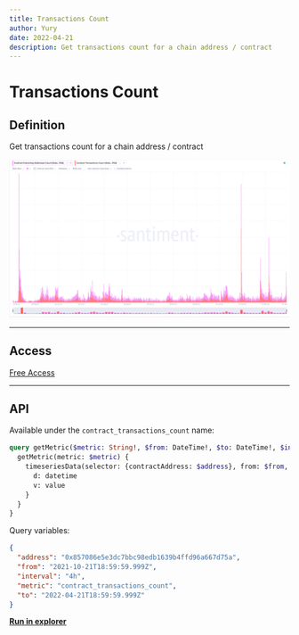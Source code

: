 ```yaml
---
title: Transactions Count
author: Yury
date: 2022-04-21
description: Get transactions count for a chain address / contract
---
```

# Transactions Count

## Definition

Get transactions count for a chain address / contract

![Example of usage **transactions count** on Sanbase](conract_interacting_address.png)

---

## Access

[Free Access](/metrics/details/access#free-access)

---

## API

Available under the `contract_transactions_count` name:

```graphql
query getMetric($metric: String!, $from: DateTime!, $to: DateTime!, $interval: interval, $transform: TimeseriesMetricTransformInputObject, $aggregation: Aggregation, $address: String, $includeIncompleteData: Boolean = true) {
  getMetric(metric: $metric) {
    timeseriesData(selector: {contractAddress: $address}, from: $from, to: $to, interval: $interval, transform: $transform, aggregation: $aggregation, includeIncompleteData: $includeIncompleteData) {
      d: datetime
      v: value
    }
  }
}
```

Query variables:
```json
{
  "address": "0x857086e5e3dc7bbc98edb1639b4ffd96a667d75a",
  "from": "2021-10-21T18:59:59.999Z",
  "interval": "4h",
  "metric": "contract_transactions_count",
  "to": "2022-04-21T18:59:59.999Z"
}
```

[**Run in explorer**](https://api.santiment.net/graphiql?query=query%20getMetric(%24metric%3A%20String!%2C%20%24from%3A%20DateTime!%2C%20%24to%3A%20DateTime!%2C%20%24interval%3A%20interval%2C%20%24transform%3A%20TimeseriesMetricTransformInputObject%2C%20%24aggregation%3A%20Aggregation%2C%20%24address%3A%20String%2C%20%24includeIncompleteData%3A%20Boolean%20%3D%20true)%20%7B%0A%20%20getMetric(metric%3A%20%24metric)%20%7B%0A%20%20%20%20timeseriesData(selector%3A%20%7BcontractAddress%3A%20%24address%7D%2C%20from%3A%20%24from%2C%20to%3A%20%24to%2C%20interval%3A%20%24interval%2C%20transform%3A%20%24transform%2C%20aggregation%3A%20%24aggregation%2C%20includeIncompleteData%3A%20%24includeIncompleteData)%20%7B%0A%20%20%20%20%20%20d%3A%20datetime%0A%20%20%20%20%20%20v%3A%20value%0A%20%20%20%20%7D%0A%20%20%7D%0A%7D%0A%0A&variables=%7B%0A%20%20%22metric%22%3A%22contract_transactions_count%22%2C%0A%20%20%22from%22%3A%222021-10-21T18%3A59%3A59.999Z%22%2C%0A%20%20%22to%22%3A%222022-04-21T18%3A59%3A59.999Z%22%2C%0A%20%20%22interval%22%3A%224h%22%2C%0A%20%20%22address%22%3A%220x857086e5e3dc7bbc98edb1639b4ffd96a667d75a%22%0A%7D)
